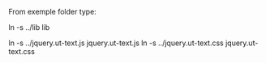 From exemple folder type:

ln -s  ../lib lib

ln -s  ../jquery.ut-text.js jquery.ut-text.js
ln -s  ../jquery.ut-text.css jquery.ut-text.css
